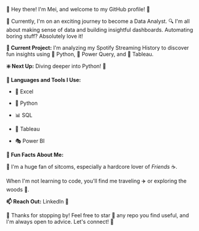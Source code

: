 :wave: Hey there! I'm Mei, and welcome to my GitHub profile! :tada:

:rocket: Currently, I'm on an exciting journey to become a Data Analyst.
:mag: I'm all about making sense of data and building insightful dashboards. Automating boring stuff? Absolutely love it!

**:construction: Current Project:** I'm analyzing my Spotify Streaming History to discover fun insights using :snake: Python, :muscle: Power Query, and :art: Tableau.

**:sparkle: Next Up:** Diving deeper into Python! :microscope:

**:hammer: Languages and Tools I Use:**

- :page_facing_up: Excel  

- :snake: Python  

- :bar_chart: SQL  

- :art: Tableau  

- :performing_arts: Power BI

**:tada: Fun Facts About Me:**

:movie_camera: I'm a huge fan of sitcoms, especially a hardcore lover of *Friends* :coffee:.

When I'm not learning to code, you'll find me traveling ✈️ or exploring the woods :cactus:.

**:mailbox: Reach Out:** LinkedIn :link:

:wave: Thanks for stopping by! Feel free to star :star2: any repo you find useful, and I'm always open to advice. Let's connect! :signal_strength:

